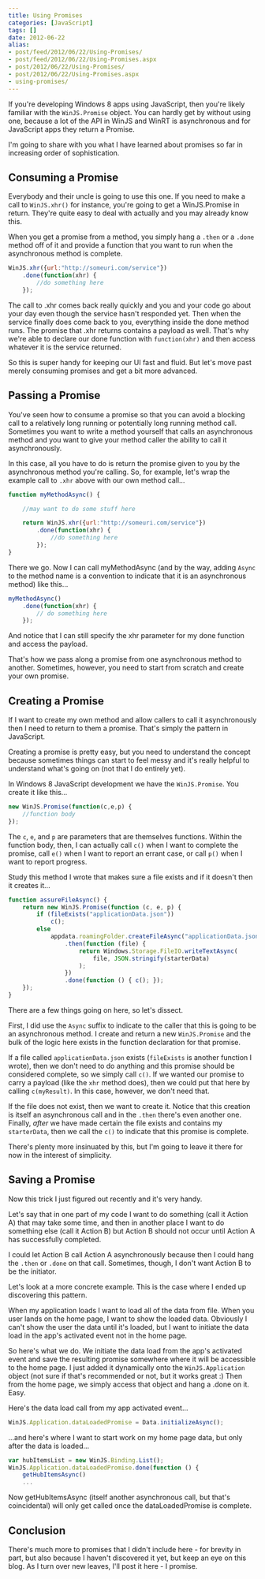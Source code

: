 ```yaml
---
title: Using Promises
categories: [JavaScript]
tags: []
date: 2012-06-22
alias:
- post/feed/2012/06/22/Using-Promises/
- post/feed/2012/06/22/Using-Promises.aspx
- post/2012/06/22/Using-Promises/
- post/2012/06/22/Using-Promises.aspx
- using-promises/
---
```


If you're developing Windows 8 apps using JavaScript, then you're likely familiar with the `WinJS.Promise` object. You can hardly get by without using one, because a lot of the API in WinJS and WinRT is asynchronous and for JavaScript apps they return a Promise.

I'm going to share with you what I have learned about promises so far in increasing order of sophistication.

## Consuming a Promise

Everybody and their uncle is going to use this one. If you need to make a call to `WinJS.xhr()` for instance, you're going to get a WinJS.Promise in return. They're quite easy to deal with actually and you may already know this.

When you get a promise from a method, you simply hang a `.then` or a `.done` method off of it and provide a function that you want to run when the asynchronous method is complete.

``` js
WinJS.xhr({url:"http://someuri.com/service"})
    .done(function(xhr) {
        //do something here
    });
```

The call to .xhr comes back really quickly and you and your code go about your day even though the service hasn't responded yet. Then when the service finally does come back to you, everything inside the done method runs. The promise that .xhr returns contains a payload as well. That's why we're able to declare our done function with `function(xhr)` and then access whatever it is the service returned.

So this is super handy for keeping our UI fast and fluid. But let's move past merely consuming promises and get a bit more advanced.

## Passing a Promise

You've seen how to consume a promise so that you can avoid a blocking call to a relatively long running or potentially long running method call. Sometimes you want to write a method yourself that calls an asynchronous method and you want to give your method caller the ability to call it asynchronously.

In this case, all you have to do is return the promise given to you by the asynchronous method you're calling. So, for example, let's wrap the example call to `.xhr` above with our own method call...

``` js
function myMethodAsync() {

    //may want to do some stuff here

    return WinJS.xhr({url:"http://someuri.com/service"})
        .done(function(xhr) {
            //do something here
        });
}
```

There we go. Now I can call myMethodAsync (and by the way, adding `Async` to the method name is a convention to indicate that it is an asynchronous method) like this...

``` js
myMethodAsync()
    .done(function(xhr) {
        // do something here
    });
```

And notice that I can still specify the xhr parameter for my done function and access the payload.

That's how we pass along a promise from one asynchronous method to another. Sometimes, however, you need to start from scratch and create your own promise.

## Creating a Promise

If I want to create my own method and allow callers to call it asynchronously then I need to return to them a promise. That's simply the pattern in JavaScript.

Creating a promise is pretty easy, but you need to understand the concept because sometimes things can start to feel messy and it's really helpful to understand what's going on (not that I do entirely yet).

In Windows 8 JavaScript development we have the `WinJS.Promise`. You create it like this...

``` js
new WinJS.Promise(function(c,e,p) {
    //function body
});
```

The `c`, `e`, and `p` are parameters that are themselves functions. Within the function body, then, I can actually call `c()` when I want to complete the promise, call `e()` when I want to report an errant case, or call `p()` when I want to report progress.

Study this method I wrote that makes sure a file exists and if it doesn't then it creates it...

``` js
function assureFileAsync() {
    return new WinJS.Promise(function (c, e, p) {
        if (fileExists("applicationData.json"))
            c();
        else
            appdata.roamingFolder.createFileAsync("applicationData.json")
                .then(function (file) {
                    return Windows.Storage.FileIO.writeTextAsync(
                        file, JSON.stringify(starterData)
                    );
                })
                .done(function () { c(); });
    });
}
```

There are a few things going on here, so let's dissect.

First, I did use the `Async` suffix to indicate to the caller that this is going to be an asynchronous method. I create and return a new `WinJS.Promise` and the bulk of the logic here exists in the function declaration for that promise.

If a file called `applicationData.json` exists (`fileExists` is another function I wrote), then we don't need to do anything and this promise should be considered complete, so we simply call `c()`. If we wanted our promise to carry a payload (like the `xhr` method does), then we could put that here by calling `c(myResult)`. In this case, however, we don't need that.

If the file does not exist, then we want to create it. Notice that this creation is itself an asynchronous call and in the `.then` there's even another one. Finally, _after_ we have made certain the file exists and contains my `starterData`, then we call the `c()` to indicate that this promise is complete.

There's plenty more insinuated by this, but I'm going to leave it there for now in the interest of simplicity.

## Saving a Promise

Now this trick I just figured out recently and it's very handy.

Let's say that in one part of my code I want to do something (call it Action A) that may take some time, and then in another place I want to do something else (call it Action B) but Action B should not occur until Action A has successfully completed.

I could let Action B call Action A asynchronously because then I could hang the `.then` or `.done` on that call. Sometimes, though, I don't want Action B to be the initiator.

Let's look at a more concrete example. This is the case where I ended up discovering this pattern.

When my application loads I want to load all of the data from file. When you user lands on the home page, I want to show the loaded data. Obviously I can't show the user the data until it's loaded, but I want to initiate the data load in the app's activated event not in the home page.

So here's what we do. We initiate the data load from the app's activated event and save the resulting promise somewhere where it will be accessible to the home page. I just added it dynamically onto the `WinJS.Application` object (not sure if that's recommended or not, but it works great :) Then from the home page, we simply access that object and hang a .done on it. Easy.

Here's the data load call from my app activated event...

``` js
WinJS.Application.dataLoadedPromise = Data.initializeAsync();
```

...and here's where I want to start work on my home page data, but only after the data is loaded...

``` js
var hubItemsList = new WinJS.Binding.List();
WinJS.Application.dataLoadedPromise.done(function () {
    getHubItemsAsync()
    ...
```

Now getHubItemsAsync (itself another asynchronous call, but that's coincidental) will only get called once the dataLoadedPromise is complete.

## Conclusion

There's much more to promises that I didn't include here - for brevity in part, but also because I haven't discovered it yet, but keep an eye on this blog. As I turn over new leaves, I'll post it here - I promise.